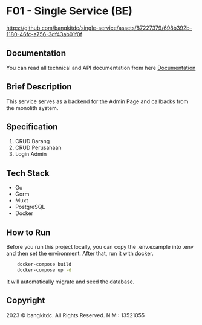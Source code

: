 # F01 - Single Service (BE)

https://github.com/bangkitdc/single-service/assets/87227379/698b392b-1180-46fc-a756-3df43ab01f0f

## Documentation
You can read all technical and API documentation from here [Documentation](EXPLANATION.md)

## Brief Description
This service serves as a backend for the Admin Page and callbacks from the monolith system.

## Specification
1. CRUD Barang
2. CRUD Perusahaan
3. Login Admin

## Tech Stack
- Go
- Gorm
- Muxt
- PostgreSQL
- Docker

## How to Run
Before you run this project locally, you can copy the .env.example into .env and then set the environment. After that, run it with docker.
```sh
    docker-compose build
    docker-compose up -d
```
It will automatically migrate and seed the database.

## Copyright
2023 © bangkitdc. All Rights Reserved.
NIM : 13521055
